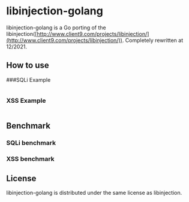 # libinjection-golang

libinjection-golang is a Go porting of the libinjection([http://www.client9.com/projects/libinjection/](http://www.client9.com/projects/libinjection/)).
Completely rewritten at 12/2021.

## How to use
###SQLi Example
```go

```

### XSS Example
```go

```

## Benchmark
### SQLi benchmark


### XSS benchmark


## License
libinjection-golang is distributed under the same license as libinjection.